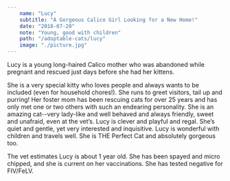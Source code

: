 ```yaml
---
    name: "Lucy"
    subtitle: "A Gorgeous Calico Girl Looking for a New Home!"
    date: "2018-07-20"
    note: "Young, good with children"
    path: "/adoptable-cats/lucy"
    image: "./picture.jpg"
---
```


Lucy is a young long-haired Calico mother who was abandoned while pregnant and rescued just days before she had her kittens.

She is a very special kitty who loves people and always wants to be included (even for household chores!). She runs to greet visitors, tail up and purring! Her foster mom has been rescuing cats for over 25 years and has only met one or two others with such an endearing personality. She is an amazing cat--very lady-like and well behaved and always friendly, sweet and unafraid, even at the vet’s. Lucy is clever and playful and regal. She’s quiet and gentle, yet very interested and inquisitive. Lucy is wonderful with children and travels well. She is THE Perfect Cat and absolutely gorgeous too.

The vet estimates Lucy is about 1 year old. She has been spayed and micro chipped, and she is current on her vaccinations. She has tested negative for FIV/FeLV.
